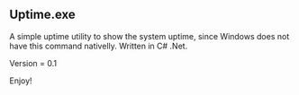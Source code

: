 ## Uptime.exe

A simple uptime utility to show the system uptime, since Windows does not have this command nativelly.
Written in C# .Net.

Version = 0.1

Enjoy!